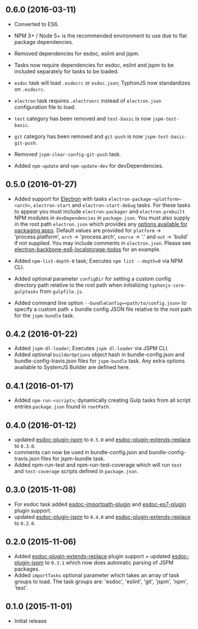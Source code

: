 ## 0.6.0 (2016-03-11)
- Converted to ES6.

- NPM 3+ / Node 5+ is the recommended environment to use due to flat package dependencies.

- Removed dependencies for esdoc, eslint and jspm.

- Tasks now require dependencies for esdoc, eslint and jspm to be included separately for tasks to be loaded.

- `esdoc` task will load `.esdocrc` or `esdoc.json`; TyphonJS now standardizes on `.esdocrc`. 

- `electron` task requires `.electronrc` instead of `electron.json` configuration file to load. 

- `test` category has been removed and `test-basic` is now `jspm-test-basic`.

- `git` category has been removed and `git-push` is now `jspm-test-basic-git-push`.

- Removed `jspm-clear-config-git-push` task.

- Added `npm-update` and `npm-update-dev` for devDependencies.

## 0.5.0 (2016-01-27)
- Added support for [Electron](http://electron.atom.io/) with tasks `electron-package-<platform>-<arch>`, `electron-start` and `electron-start-debug` tasks. For these tasks to appear you must include `electron-packager` and `electron-prebuilt` NPM modules in `devDependencies` in `package.json`. You must also supply in the root path `electron.json` which provides any [options available for packaging apps](https://www.npmjs.com/package/electron-packager#programmatic-api). Default values are provided for `platform` -> 'process.platform', `arch` -> 'process.arch', `source` -> '.' and `out` -> 'build' if not supplied. You may include comments in `electron.json`. Please see [electron-backbone-es6-localstorage-todos](https://github.com/typhonjs-demos/backbone-es6-localstorage-todos) for an example.

- Added `npm-list-depth-0` task; Executes `npm list --depth=0` via NPM CLI.
 
- Added optional parameter `configDir` for setting a custom config directory path relative to the root path when initializing `typhonjs-core-gulptasks` from `gulpfile.js`.

- Added command line option `--bundleConfig=<path/to/config.json>` to specify a custom path + bundle config JSON file relative to the root path for the `jspm-bundle` task.

## 0.4.2 (2016-01-22)
- Added `jspm-dl-loader`; Executes `jspm dl-loader` via JSPM CLI. 
- Added optional `builderOptions` object hash in bundle-config.json and bundle-config-travis.json files for `jspm-bundle` task. Any extra options available to SystemJS Builder are defined here. 

## 0.4.1 (2016-01-17)
- Added `npm-run-<script>`; dynamically creating Gulp tasks from all script entries `package.json` found in `rootPath`. 

## 0.4.0 (2016-01-12)
- updated [esdoc-plugin-jspm](https://www.npmjs.com/package/esdoc-plugin-jspm) to `0.5.0` and
[esdoc-plugin-extends-replace](https://www.npmjs.com/package/esdoc-plugin-extends-replace) to `0.3.0`.
- comments can now be used in bundle-config.json and bundle-config-travis.json files for jspm-bundle task.
- Added npm-run-test and npm-run-test-coverage which will run `test` and `test-coverage` scripts defined in `package.json`.

## 0.3.0 (2015-11-08)
- For esdoc task added [esdoc-importpath-plugin](https://www.npmjs.com/package/esdoc-importpath-plugin]) and
[esdoc-es7-plugin](https://www.npmjs.com/package/esdoc-es7-plugin) plugin support.
- updated [esdoc-plugin-jspm](https://www.npmjs.com/package/esdoc-plugin-jspm) to `0.4.0` and
[esdoc-plugin-extends-replace](https://www.npmjs.com/package/esdoc-plugin-extends-replace) to `0.2.0`.

## 0.2.0 (2015-11-06)
- Added [esdoc-plugin-extends-replace](https://www.npmjs.com/package/esdoc-plugin-extends-replace) plugin support +
updated [esdoc-plugin-jspm](https://www.npmjs.com/package/esdoc-plugin-jspm) to `0.3.1` which now does automatic
parsing of JSPM packages.
- Added `importTasks` optional parameter which takes an array of task groups to load. The task groups are: 'esdoc',
'eslint', 'git', 'jspm', 'npm', 'test'.

## 0.1.0 (2015-11-01)
- Initial release
